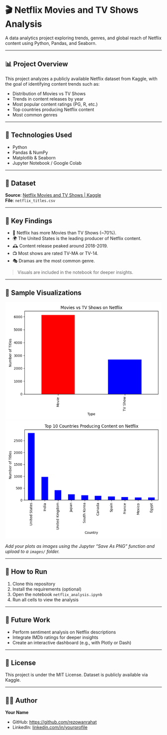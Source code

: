 # 🎬 Netflix Movies and TV Shows Analysis

A data analytics project exploring trends, genres, and global reach of Netflix content using Python, Pandas, and Seaborn.

---

## 📊 Project Overview

This project analyzes a publicly available Netflix dataset from Kaggle, with the goal of identifying content trends such as:

- Distribution of Movies vs TV Shows
- Trends in content releases by year
- Most popular content ratings (PG, R, etc.)
- Top countries producing Netflix content
- Most common genres

---

## 🧰 Technologies Used

- Python
- Pandas & NumPy
- Matplotlib & Seaborn
- Jupyter Notebook / Google Colab

---

## 📁 Dataset

**Source**: [Netflix Movies and TV Shows | Kaggle](https://www.kaggle.com/datasets/shivamb/netflix-shows)  
**File**: `netflix_titles.csv`

---

## 📌 Key Findings

- 🧮 Netflix has more Movies than TV Shows (~70%).
- 🌍 The United States is the leading producer of Netflix content.
- 🕰️ Content release peaked around 2018-2019.
- 📺 Most shows are rated TV-MA or TV-14.
- 🎭 Dramas are the most common genre.

> Visuals are included in the notebook for deeper insights.

---

## 📸 Sample Visualizations

![Movies vs TV Shows](Content_Type.png)
![Most Content Producing Country](Most_Content_Producing_Country.png)

*Add your plots as images using the Jupyter “Save As PNG” function and upload to a `images/` folder.*

---

## 🚀 How to Run

1. Clone this repository
2. Install the requirements (optional)
3. Open the notebook `netflix_analysis.ipynb`
4. Run all cells to view the analysis

---

## 🧠 Future Work

- Perform sentiment analysis on Netflix descriptions
- Integrate IMDb ratings for deeper insights
- Create an interactive dashboard (e.g., with Plotly or Dash)

---

## 📄 License

This project is under the MIT License. Dataset is publicly available via Kaggle.

---

## 🙋‍♂️ Author

**Your Name**  
- GitHub: https://github.com/rezowanrahat 
- LinkedIn: [linkedin.com/in/yourprofile](https://linkedin.com/in/yourprofile)
